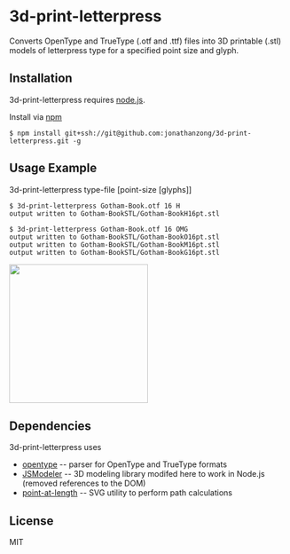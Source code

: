 # 3d-print-letterpress
Converts OpenType and TrueType (.otf and .ttf) files into 3D printable (.stl) models of letterpress type for a specified point size and glyph.


Installation
------------

3d-print-letterpress requires [node.js](http://nodejs.org).

Install via [npm](https://www.npmjs.org)
```
$ npm install git+ssh://git@github.com:jonathanzong/3d-print-letterpress.git -g
```

Usage Example
-------------
3d-print-letterpress type-file [point-size [glyphs]]
```
$ 3d-print-letterpress Gotham-Book.otf 16 H
output written to Gotham-BookSTL/Gotham-BookH16pt.stl
```
```
$ 3d-print-letterpress Gotham-Book.otf 16 OMG
output written to Gotham-BookSTL/Gotham-BookO16pt.stl
output written to Gotham-BookSTL/Gotham-BookM16pt.stl
output written to Gotham-BookSTL/Gotham-BookG16pt.stl
```
<img src="https://cloud.githubusercontent.com/assets/4650077/6158011/49adf192-b214-11e4-852e-cccc9b920b0d.png" width="250"/>


Dependencies
-----------
3d-print-letterpress uses

- [opentype](https://github.com/nodebox/opentype.js) -- parser for OpenType and TrueType formats
- [JSModeler](https://github.com/kovacsv/JSModeler) -- 3D modeling library modifed here to work in Node.js (removed references to the DOM)
- [point-at-length](https://github.com/substack/point-at-length) -- SVG utility to perform path calculations


License
-----------
MIT
